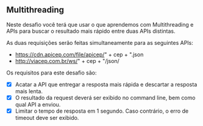 ## Multithreading

Neste desafio você terá que usar o que aprendemos com Multithreading e APIs para buscar o resultado mais rápido entre duas APIs distintas.
 
As duas requisições serão feitas simultaneamente para as seguintes APIs:
- https://cdn.apicep.com/file/apicep/" + cep + ".json
- http://viacep.com.br/ws/" + cep + "/json/

Os requisitos para este desafio são:
- [x] Acatar a API que entregar a resposta mais rápida e descartar a resposta mais lenta.
- [x] O resultado da request deverá ser exibido no command line, bem como qual API a enviou.  
- [x] Limitar o tempo de resposta em 1 segundo. Caso contrário, o erro de timeout deve ser exibido.